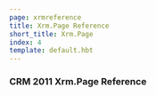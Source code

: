 ```yaml
---
page: xrmreference
title: Xrm.Page Reference
short_title: Xrm.Page
index: 4
template: default.hbt
---
```


### CRM 2011 Xrm.Page Reference

<div id="tree"></div>